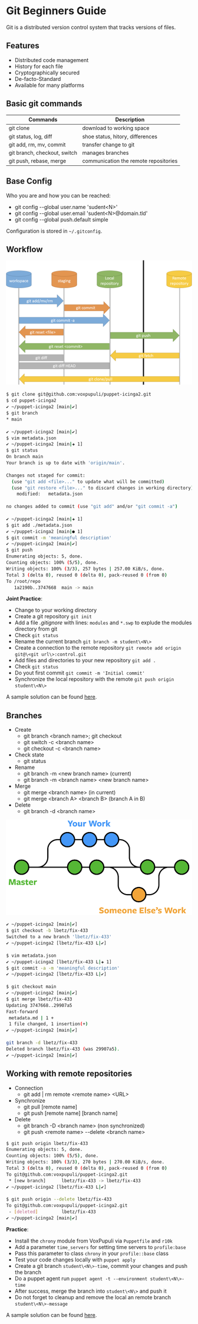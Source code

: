 # Git Beginners Guide

Git is a distributed version control system that tracks versions of files.

## Features

* Distributed code management
* History for each file
* Cryptographically secured
* De-facto-Standard
* Available for many platforms

## Basic git commands

| Commands                     | Description                           |
|------------------------------|---------------------------------------|
| git clone                    | download to working space             |
| git status, log, diff        | shoe status, hitory, differences      |
| git add, rm, mv, commit      | transfer change to git                |
| git branch, checkout, switch | manages branches                      |
| git push, rebase, merge      | communication the remote repositories |

## Base Config

Who you are and how you can be reached:

* git config --global user.name 'sudent\<N\>'
* git config --global user.email 'sudent\<N\>@domain.tld'
* git config --global push.default simple

Configuration is stored in `~/.gitconfig`.

## Workflow

![Git workflow and working with snapshots](images/git_snapshots.png)

```bash
$ git clone git@github.com:voxpupuli/puppet-icinga2.git
$ cd puppet-icinga2
✔ ~/puppet-icinga2 [main|✔]
$ git branch
* main

✔ ~/puppet-icinga2 [main|✔]
$ vim metadata.json
✔ ~/puppet-icinga2 [main|✚ 1]
$ git status
On branch main
Your branch is up to date with 'origin/main'.

Changes not staged for commit:
  (use "git add <file>..." to update what will be committed)
  (use "git restore <file>..." to discard changes in working directory)
    modified:   metadata.json

no changes added to commit (use "git add" and/or "git commit -a")

✔ ~/puppet-icinga2 [main|✚ 1]
$ git add ./metadata.json
✔ ~/puppet-icinga2 [main|● 1]
$ git commit -m 'meaningful description'
✔ ~/puppet-icinga2 [main|✔]
$ git push
Enumerating objects: 5, done.
Counting objects: 100% (5/5), done.
Writing objects: 100% (3/3), 257 bytes | 257.00 KiB/s, done.
Total 3 (delta 0), reused 0 (delta 0), pack-reused 0 (from 0)
To /root/repo
   1a2190b..3747668  main -> main
```

**Joint Practice**:

* Change to your working directory
* Create a git repository `git init`
* Add a file *.gitignore* with lines: `modules` and `*.swp` to explude the modules directory from git
* Check `git status`
* Rename the current branch `git branch -m student\<N\>`
* Create a connection to the remote repository `git remote add origin git@\<git url\>:control.git`
* Add files and directories to your new repository `git add .`
* Check `git status`
* Do yout first commit `git commit -m 'Initial commit'`
* Synchronize the local repository with the remote `git push origin student\<N\>`

A sample solution can be found [here](./solutions/100_create_git.md).


## Branches

* Create
  * git branch \<branch name>; git checkout <branch name>
  * git switch -c \<branch name>
  * git checkout -c \<branch name>
* Check state
  * git status
* Rename
  * git branch -m \<new branch name> (current)
  * git branch -m \<branch name> \<new branch name>
* Merge
  * git merge \<branch name> (in current)
  * git merge \<branch A> \<branch B> (branch A in B)
* Delete
  * git branch -d \<branch name>

![Working with branches](images/git_branches.png)

```bash
✔ ~/puppet-icinga2 [main|✔]
$ git checkout -b lbetz/fix-433
Switched to a new branch 'lbetz/fix-433'
✔ ~/puppet-icinga2 [lbetz/fix-433 L|✔]

$ vim metadata.json
✔ ~/puppet-icinga2 [lbetz/fix-433 L|✚ 1]
$ git commit -a -m 'meaningful description'
✔ ~/puppet-icinga2 [lbetz/fix-433 L|✔]

$ git checkout main
✔ ~/puppet-icinga2 [main|✔]
$ git merge lbetz/fix-433
Updating 3747668..29907a5
Fast-forward
 metadata.md | 1 +
 1 file changed, 1 insertion(+)
✔ ~/puppet-icinga2 [main|✔]

git branch -d lbetz/fix-433
Deleted branch lbetz/fix-433 (was 29907a5).
✔ ~/puppet-icinga2 [main|✔]

```

## Working with remote repositories

* Connection
  * git add \| rm remote \<remote name> \<URL>
* Synchronize
  * git pull \[remote name]
  * git push \[remote name] \[branch name]
* Delete
  * git branch -D \<branch name> (non synchronized)
  * git push \<remote name> --delete \<branch name>

```bash
$ git push origin lbetz/fix-433
Enumerating objects: 5, done.
Counting objects: 100% (5/5), done.
Writing objects: 100% (3/3), 270 bytes | 270.00 KiB/s, done.
Total 3 (delta 0), reused 0 (delta 0), pack-reused 0 (from 0)
To git@github.com:voxpupuli/puppet-icinga2.git
 * [new branch]      lbetz/fix-433 -> lbetz/fix-433
✔ ~/puppet-icinga2 [lbetz/fix-433 L|✔]

$ git push origin --delete lbetz/fix-433
To git@github.com:voxpupuli/puppet-icinga2.git
 - [deleted]         lbetz/fix-433
✔ ~/puppet-icinga2 [main|✔]
```

**Practice**:

* Install the `chrony` module from VoxPupuli via `Puppetfile` and `r10k`
* Add a parameter `time_servers` for setting time servers to `profile:base`
* Pass this parameter to class `chrony` in your `profile::base` class
* Test your code changes locally with `puppet apply`
* Create a git branch `student\<N\>-time`, commit your changes and push the branch
* Do a puppet agent run `puppet agent -t --environment student\<N\>-time`
* After success, merge the branch into `student\<N\>` and push it
* Do not forget to cleanup and remove the local an remote branch `student\<N\>-message`

A sample solution can be found [here](./solutions/104_remote_git.md).
